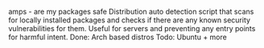 amps - are my packages safe
Distribution auto detection script that scans for locally installed packages and checks if there are any known security vulnerabilities for them. Useful for servers and preventing any entry points for harmful intent.
Done: Arch based distros
Todo: Ubuntu + more
